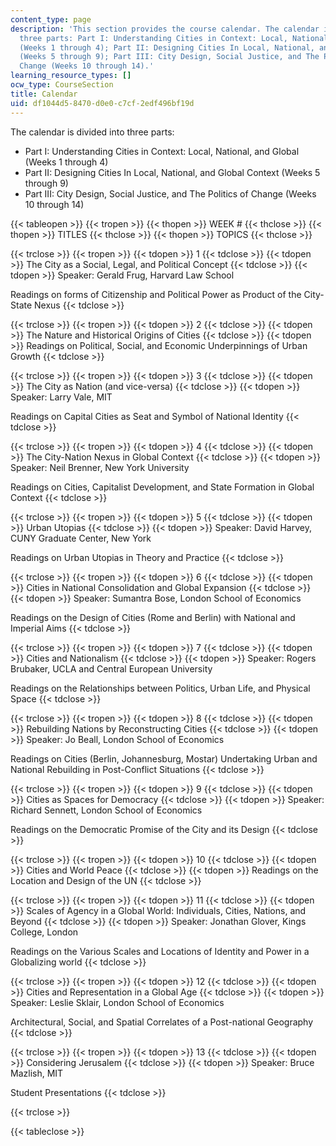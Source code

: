 ```yaml
---
content_type: page
description: 'This section provides the course calendar. The calendar is divided into
  three parts: Part I: Understanding Cities in Context: Local, National, and Global
  (Weeks 1 through 4); Part II: Designing Cities In Local, National, and Global Context
  (Weeks 5 through 9); Part III: City Design, Social Justice, and The Politics of
  Change (Weeks 10 through 14).'
learning_resource_types: []
ocw_type: CourseSection
title: Calendar
uid: df1044d5-8470-d0e0-c7cf-2edf496bf19d
---
```


The calendar is divided into three parts:

*   Part I: Understanding Cities in Context: Local, National, and Global (Weeks 1 through 4)
*   Part II: Designing Cities In Local, National, and Global Context (Weeks 5 through 9)
*   Part III: City Design, Social Justice, and The Politics of Change (Weeks 10 through 14)

{{< tableopen >}}
{{< tropen >}}
{{< thopen >}}
WEEK #
{{< thclose >}}
{{< thopen >}}
TITLES
{{< thclose >}}
{{< thopen >}}
TOPICS
{{< thclose >}}

{{< trclose >}}
{{< tropen >}}
{{< tdopen >}}
1
{{< tdclose >}}
{{< tdopen >}}
The City as a Social, Legal, and Political Concept
{{< tdclose >}}
{{< tdopen >}}
Speaker: Gerald Frug, Harvard Law School  
  
Readings on forms of Citizenship and Political Power as Product of the City-State Nexus
{{< tdclose >}}

{{< trclose >}}
{{< tropen >}}
{{< tdopen >}}
2
{{< tdclose >}}
{{< tdopen >}}
The Nature and Historical Origins of Cities
{{< tdclose >}}
{{< tdopen >}}
Readings on Political, Social, and Economic Underpinnings of Urban Growth
{{< tdclose >}}

{{< trclose >}}
{{< tropen >}}
{{< tdopen >}}
3
{{< tdclose >}}
{{< tdopen >}}
The City as Nation (and vice-versa)
{{< tdclose >}}
{{< tdopen >}}
Speaker: Larry Vale, MIT  
  
Readings on Capital Cities as Seat and Symbol of National Identity
{{< tdclose >}}

{{< trclose >}}
{{< tropen >}}
{{< tdopen >}}
4
{{< tdclose >}}
{{< tdopen >}}
The City-Nation Nexus in Global Context
{{< tdclose >}}
{{< tdopen >}}
Speaker: Neil Brenner, New York University  
  
Readings on Cities, Capitalist Development, and State Formation in Global Context
{{< tdclose >}}

{{< trclose >}}
{{< tropen >}}
{{< tdopen >}}
5
{{< tdclose >}}
{{< tdopen >}}
Urban Utopias
{{< tdclose >}}
{{< tdopen >}}
Speaker: David Harvey, CUNY Graduate Center, New York  
  
Readings on Urban Utopias in Theory and Practice
{{< tdclose >}}

{{< trclose >}}
{{< tropen >}}
{{< tdopen >}}
6
{{< tdclose >}}
{{< tdopen >}}
Cities in National Consolidation and Global Expansion
{{< tdclose >}}
{{< tdopen >}}
Speaker: Sumantra Bose, London School of Economics  
  
Readings on the Design of Cities (Rome and Berlin) with National and Imperial Aims
{{< tdclose >}}

{{< trclose >}}
{{< tropen >}}
{{< tdopen >}}
7
{{< tdclose >}}
{{< tdopen >}}
Cities and Nationalism
{{< tdclose >}}
{{< tdopen >}}
Speaker: Rogers Brubaker, UCLA and Central European University  
  
Readings on the Relationships between Politics, Urban Life, and Physical Space
{{< tdclose >}}

{{< trclose >}}
{{< tropen >}}
{{< tdopen >}}
8
{{< tdclose >}}
{{< tdopen >}}
Rebuilding Nations by Reconstructing Cities
{{< tdclose >}}
{{< tdopen >}}
Speaker: Jo Beall, London School of Economics  
  
Readings on Cities (Berlin, Johannesburg, Mostar) Undertaking Urban and National Rebuilding in Post-Conflict Situations
{{< tdclose >}}

{{< trclose >}}
{{< tropen >}}
{{< tdopen >}}
9
{{< tdclose >}}
{{< tdopen >}}
Cities as Spaces for Democracy
{{< tdclose >}}
{{< tdopen >}}
Speaker: Richard Sennett, London School of Economics  
  
Readings on the Democratic Promise of the City and its Design
{{< tdclose >}}

{{< trclose >}}
{{< tropen >}}
{{< tdopen >}}
10
{{< tdclose >}}
{{< tdopen >}}
Cities and World Peace
{{< tdclose >}}
{{< tdopen >}}
Readings on the Location and Design of the UN
{{< tdclose >}}

{{< trclose >}}
{{< tropen >}}
{{< tdopen >}}
11
{{< tdclose >}}
{{< tdopen >}}
Scales of Agency in a Global World: Individuals, Cities, Nations, and Beyond
{{< tdclose >}}
{{< tdopen >}}
Speaker: Jonathan Glover, Kings College, London  
  
Readings on the Various Scales and Locations of Identity and Power in a Globalizing world
{{< tdclose >}}

{{< trclose >}}
{{< tropen >}}
{{< tdopen >}}
12
{{< tdclose >}}
{{< tdopen >}}
Cities and Representation in a Global Age
{{< tdclose >}}
{{< tdopen >}}
Speaker: Leslie Sklair, London School of Economics  
  
Architectural, Social, and Spatial Correlates of a Post-national Geography
{{< tdclose >}}

{{< trclose >}}
{{< tropen >}}
{{< tdopen >}}
13
{{< tdclose >}}
{{< tdopen >}}
Considering Jerusalem
{{< tdclose >}}
{{< tdopen >}}
Speaker: Bruce Mazlish, MIT  
  
Student Presentations
{{< tdclose >}}

{{< trclose >}}

{{< tableclose >}}